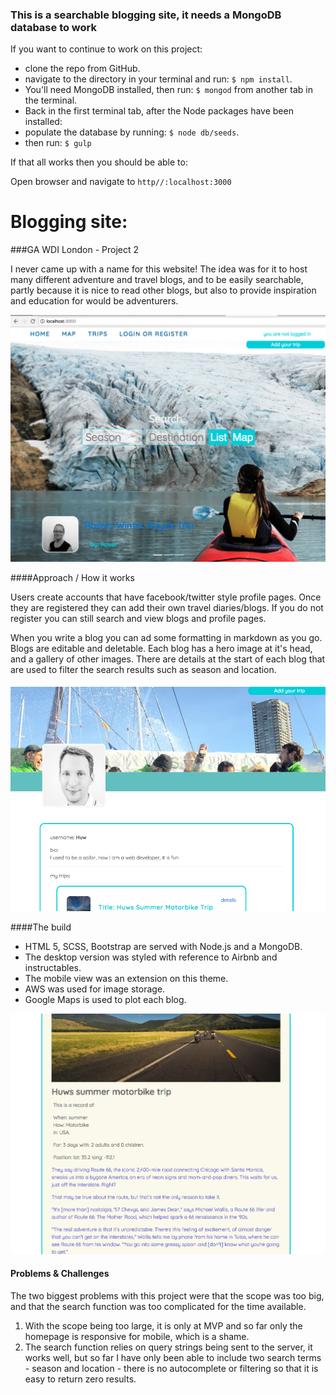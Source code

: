 

### This is a searchable blogging site, it needs a MongoDB database to work

If you want to continue to work on this project:

* clone the repo from GitHub.
* navigate to the directory in your terminal and run: `$ npm install`.
* You'll need MongoDB installed, then run: `$ mongod` from another tab in the terminal.
* Back in the first terminal tab, after the Node packages have been installed:
* populate the database by running: `$ node db/seeds`.
* then run: `$ gulp`

If that all works then you should be able to:

Open browser and navigate to `http//:localhost:3000`



# Blogging site:

###GA WDI London - Project 2

I never came up with a name for this website! The idea was for it to host many different adventure and travel blogs, and to be easily searchable, partly because it is nice to read other blogs, but also to provide inspiration and education for would be adventurers.

![Homepage](./src/images/blog-readme-1.png)

####Approach / How it works

Users create accounts that have facebook/twitter style profile pages. Once they are registered they can add their own travel diaries/blogs. If you do not register you can still search and view blogs and profile pages.

When you write a blog you can ad some formatting in markdown as you go. Blogs are editable and deletable. Each blog has a hero image at it's head, and a gallery of other images. There are details at the start of each blog that are used to filter the search results such as season and location.

![profile](./src/images/blog-readme-2.png)

####The build

* HTML 5, SCSS, Bootstrap are served with Node.js and a MongoDB.
* The desktop version was styled with reference to Airbnb and instructables.
* The mobile view was an extension on this theme.
* AWS was used for image storage.
* Google Maps is used to plot each blog.

![blog](./src/images/blog-readme-3.png)

#### Problems & Challenges

The two biggest problems with this project were that the scope was too big, and that the search function was too complicated for the time available.

1. With the scope being too large, it is only at MVP and so far only the homepage is responsive for mobile, which is a shame.
2. The search function relies on query strings being sent to the server, it works well, but so far I have only been able to include two search terms - season and location - there is no autocomplete or filtering so that it is easy to return zero results.
